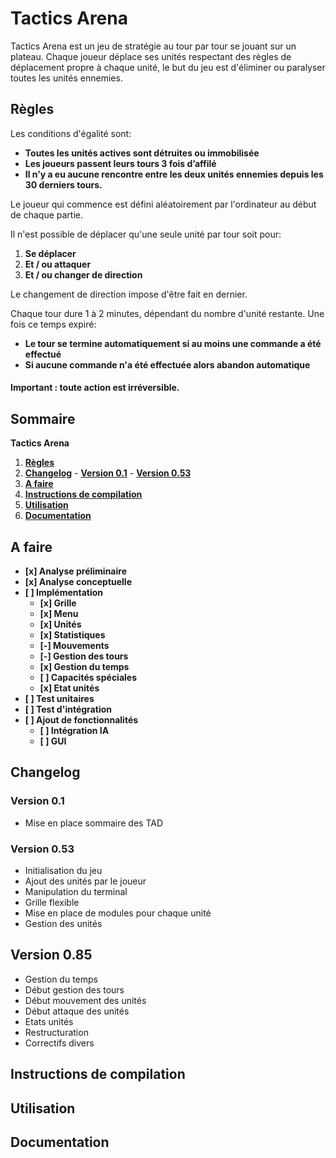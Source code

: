 # Tactics Arena

Tactics Arena est un jeu de stratégie au tour par tour se jouant sur un plateau.
Chaque joueur déplace ses unités respectant des règles de déplacement propre à chaque unité, le but du jeu est d'éliminer ou paralyser toutes les unités ennemies.

## Règles


Les conditions d'égalité sont:

  - **Toutes les unités actives sont détruites ou immobilisée**
  - **Les joueurs passent leurs tours 3 fois d’affilé**
  - **Il n’y a eu aucune rencontre entre les deux unités ennemies depuis les 30 derniers tours.**
  

Le joueur qui commence est défini aléatoirement par l'ordinateur au début de chaque partie.

 Il n'est possible de déplacer qu'une seule unité par tour soit pour:
  
  1.  **Se déplacer**
  2.  **Et / ou attaquer**
  3.  **Et / ou changer de direction**

Le changement de direction impose d'être fait en dernier.

Chaque tour dure 1 à 2 minutes, dépendant du nombre d'unité restante.
Une fois ce temps expiré:

  - **Le tour se termine automatiquement si au moins une commande a été effectué**
  - **Si aucune commande n'a été effectuée alors abandon automatique**

#### Important : toute action est irréversible.


## Sommaire
   **Tactics Arena**

   1. **[Règles](#markdown-header-regles)**
   2. **[Changelog](#markdown-header-changelog)**
     - **[Version 0.1](#markdown-header-version-01)**
     - **[Version 0.53](#markdown-header-version-053)**
   3. **[A faire](#markdown-header-a-faire)**
   4. **[Instructions de compilation](#markdown-header-instructions-de-compilation)**
   5. **[Utilisation](#markdown-header-utilisation)**
   6. **[Documentation](#markdown-header-documentation)**

## A faire
 
 - **[x] Analyse préliminaire**
 - **[x] Analyse conceptuelle**
 - **[ ] Implémentation**
    - **[x] Grille**
    - **[x] Menu**
    - **[x] Unités**
    - **[x] Statistiques**
    - **[-] Mouvements**
    - **[-] Gestion des tours**
    - **[x] Gestion du temps**
    - **[ ] Capacités spéciales**
    - **[x] Etat unités**
 - **[ ] Test unitaires**
 - **[ ] Test d'intégration**
 - **[ ] Ajout de fonctionnalités**
    - **[ ] Intégration IA**
    - **[ ] GUI**

## Changelog

### Version 0.1

 - Mise en place sommaire des TAD

### Version 0.53

 - Initialisation du jeu
 - Ajout des unités par le joueur
 - Manipulation du terminal
 - Grille flexible
 - Mise en place de modules pour chaque unité
 - Gestion des unités

## Version 0.85

- Gestion du temps
- Début gestion des tours
- Début mouvement des unités
- Début attaque des unités
- Etats unités
- Restructuration
- Correctifs divers

## Instructions de compilation


## Utilisation


## Documentation